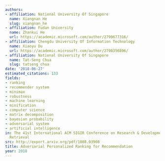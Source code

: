 ```yaml
---
authors:
- affiliation: National University Of Singapore
  name: Xiangnan He
  slug: xiangnan_he
- affiliation: Fudan University
  name: Zhankui He
  url: https://academic.microsoft.com/author/2799677316/
- affiliation: Chengdu University Of Information Technology
  name: Xiaoyu Du
  url: https://academic.microsoft.com/author/2798356896/
- affiliation: National University Of Singapore
  name: Tat-Seng Chua
  slug: tatseng_chua
date: '2018-06-27'
estimated_citations: 133
fields:
- ranking
- recommender system
- minimax
- robustness
- machine learning
- minification
- computer science
- matrix decomposition
- bayesian probability
- adversarial system
- artificial intelligence
in: The 41st International ACM SIGIR Conference on Research & Development in Information
  Retrieval
src: http://export.arxiv.org/pdf/1808.03908
title: Adversarial Personalized Ranking for Recommendation
year: 2018
---
```

